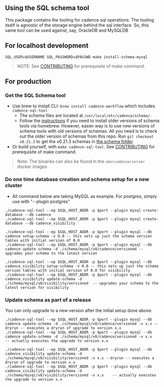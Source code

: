## Using the SQL schema tool

This package contains the tooling for cadence sql operations. The tooling itself is agnostic of the storage engine behind
the sql interface. So, this same tool can be used against, say, OracleDB and MySQLDB

## For localhost development
```
SQL_USER=$USERNAME SQL_PASSWORD=$PASSWD make install-schema-mysql
```
> NOTE: See [CONTRIBUTING](/CONTRIBUTING.md) for prerequisite of make command.

## For production

### Get the SQL Schema tool
* Use brew to install CLI: `brew install cadence-workflow` which includes `cadence-sql-tool`
  * The schema files are located at `/usr/local/etc/cadence/schema/`.
  * Follow the [instructions](https://github.com/cadence-workflow/cadence/discussions/4457) if you need to install older versions of schema tools via homebrew.
 However, easier way is to use new versions of schema tools with old versions of schemas.
 All you need is to check out the older version of schemas from this repo. Run `git checkout v0.21.3` to get the v0.21.3 schemas in [the schema folder](/schema).
* Or build yourself, with `make cadence-sql-tool`. See [CONTRIBUTING](/CONTRIBUTING.md) for prerequisite of make command.

> Note: The binaries can also be found in the `ubercadence/server` docker images

### Do one time database creation and schema setup for a new cluster
- All command below are taking MySQL as example. For postgres, simply use with "--plugin postgres"

```
./cadence-sql-tool --ep $SQL_HOST_ADDR -p $port --plugin mysql create-database --db cadence
./cadence-sql-tool --ep $SQL_HOST_ADDR -p $port --plugin mysql create-database --db cadence_visibility
```

```
./cadence-sql-tool --ep $SQL_HOST_ADDR -p $port --plugin mysql --db cadence setup-schema -v 0.0 -- this sets up just the schema version tables with initial version of 0.0
./cadence-sql-tool --ep $SQL_HOST_ADDR -p $port --plugin mysql --db cadence update-schema -d ./schema/mysql/v8/cadence/versioned -- upgrades your schema to the latest version

./cadence-sql-tool --ep $SQL_HOST_ADDR -p $port --plugin mysql --db cadence_visibility setup-schema -v 0.0 -- this sets up just the schema version tables with initial version of 0.0 for visibility
./cadence-sql-tool --ep $SQL_HOST_ADDR -p $port --plugin mysql --db cadence_visibility update-schema -d ./schema/mysql/v8/visibility/versioned  -- upgrades your schema to the latest version for visibility
```

### Update schema as part of a release
You can only upgrade to a new version after the initial setup done above.

```
./cadence-sql-tool --ep $SQL_HOST_ADDR -p $port --plugin mysql --db cadence update-schema -d ./schema/mysql/v8/cadence/versioned -v x.x --dryrun -- executes a dryrun of upgrade to version x.x
./cadence-sql-tool --ep $SQL_HOST_ADDR -p $port --plugin mysql --db cadence update-schema -d ./schema/mysql/v8/cadence/versioned -v x.x    -- actually executes the upgrade to version x.x

./cadence-sql-tool --ep $SQL_HOST_ADDR -p $port --plugin mysql --db cadence_visibility update-schema -d ./schema/mysql/v8/visibility/versioned -v x.x --dryrun -- executes a dryrun of upgrade to version x.x
./cadence-sql-tool --ep $SQL_HOST_ADDR -p $port --plugin mysql --db cadence_visibility update-schema -d ./schema/mysql/v8/visibility/versioned -v x.x    -- actually executes the upgrade to version x.x
```
